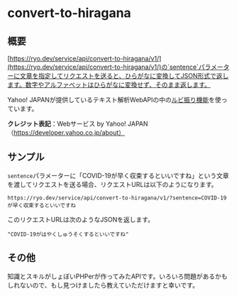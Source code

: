 # convert-to-hiragana
## 概要
[https://ryo.dev/service/api/convert-to-hiragana/v1/](https://ryo.dev/service/api/convert-to-hiragana/v1/)の`sentence`パラメーターに文章を指定してリクエストを送ると、ひらがなに変換してJSON形式で返します。数字やアルファベットはひらがなに変換せず、そのまま返します。

Yahoo! JAPANが提供しているテキスト解析WebAPIの中の[ルビ振り機能](https://developer.yahoo.co.jp/webapi/jlp/furigana/v1/furigana.html)を使っています。

**クレジット表記**：Webサービス by Yahoo! JAPAN （https://developer.yahoo.co.jp/about）

## サンプル
`sentence`パラメーターに「COVID-19が早く収束するといいですね」という文章を渡してリクエストを送る場合、リクエストURLは以下のようになります。
```
https://ryo.dev/service/api/convert-to-hiragana/v1/?sentence=COVID-19が早く収束するといいですね
```
このリクエストURLは次のようなJSONを返します。
```
"COVID-19がはやくしゅうそくするといいですね"
```

## その他
知識とスキルがしょぼいPHPerが作ってみたAPIです。いろいろ問題があるかもしれないので、もし見つけましたら教えていただけますと幸いです。
